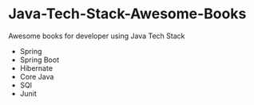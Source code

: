 # Java-Tech-Stack-Awesome-Books
Awesome books for developer using Java Tech Stack 
* Spring
* Spring Boot
* Hibernate
* Core Java
* SQl
* Junit
